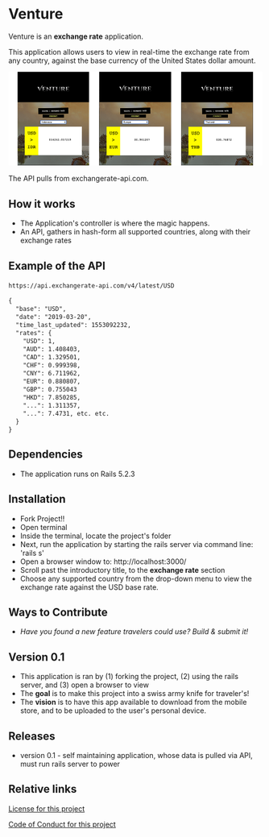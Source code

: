 # Venture
Venture is an **exchange rate** application.

This application allows users to view in real-time the exchange rate from any country, against the base currency of the United States dollar amount.

<img src="images/ExRateScreenshots.png" alt="screenshot of rates" width="946">

The API pulls from exchangerate-api.com.

## How it works
+ The Application's controller is where the magic happens.
+ An API, gathers in hash-form all supported countries, along with their exchange rates

## Example of the API
```https://api.exchangerate-api.com/v4/latest/USD```

```
{
  "base": "USD",
  "date": "2019-03-20",
  "time_last_updated": 1553092232,
  "rates": {
    "USD": 1,
    "AUD": 1.408403,
    "CAD": 1.329501,
    "CHF": 0.999398,
    "CNY": 6.711962,
    "EUR": 0.880807,
    "GBP": 0.755043
    "HKD": 7.850285,
    "...": 1.311357,
    "...": 7.4731, etc. etc.
  }
}
```

## Dependencies
+ The application runs on Rails 5.2.3

## Installation
+ Fork Project!!
+ Open terminal
+ Inside the terminal, locate the project's folder
+ Next, run the application by starting the rails server via command line: 'rails s'
+ Open a browser window to: http://localhost:3000/
+ Scroll past the introductory title, to the **exchange rate** section
+ Choose any supported country from the drop-down menu to view the exchange rate against the USD base rate.

## Ways to Contribute
+ _Have you found a new feature travelers could use? Build & submit it!_

## Version 0.1
+ This application is ran by (1) forking the project, (2) using the rails server, and (3) open a browser to view
+ The **goal** is to make this project into a swiss army knife for traveler's!
+ The **vision** is to have this app available to download from the mobile store, and to be uploaded to the user's personal device.

## Releases
+ version 0.1 - self maintaining application, whose data is pulled via API, must run rails server to power

## Relative links
[License for this project](docs/License.md)

[Code of Conduct for this project](docs/Code_of_Conduct.md)
